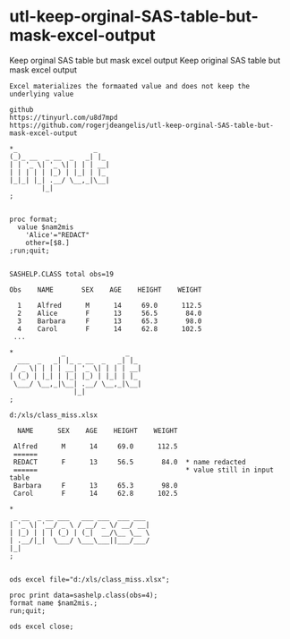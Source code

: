 # utl-keep-orginal-SAS-table-but-mask-excel-output
Keep orginal SAS table but mask excel output
    Keep original SAS table but mask excel output                                              
                                                                                               
    Excel materializes the formaated value and does not keep the underlying value              
                                                                                               
    github                                                                                     
    https://tinyurl.com/u8d7mpd                                                                
    https://github.com/rogerjdeangelis/utl-keep-orginal-SAS-table-but-mask-excel-output        
                                                                                               
    *_                   _                                                                     
    (_)_ __  _ __  _   _| |_                                                                   
    | | '_ \| '_ \| | | | __|                                                                  
    | | | | | |_) | |_| | |_                                                                   
    |_|_| |_| .__/ \__,_|\__|                                                                  
            |_|                                                                                
    ;                                                                                          
                                                                                               
                                                                                               
    proc format;                                                                               
      value $nam2mis                                                                           
        'Alice'="REDACT"                                                                       
        other=[$8.]                                                                            
    ;run;quit;                                                                                 
                                                                                               
                                                                                               
    SASHELP.CLASS total obs=19                                                                 
                                                                                               
    Obs    NAME       SEX    AGE    HEIGHT    WEIGHT                                           
                                                                                               
      1    Alfred      M      14     69.0      112.5                                           
      2    Alice       F      13     56.5       84.0                                           
      3    Barbara     F      13     65.3       98.0                                           
      4    Carol       F      14     62.8      102.5                                           
     ...                                                                                       
                                                                                               
    *            _               _                                                             
      ___  _   _| |_ _ __  _   _| |_                                                           
     / _ \| | | | __| '_ \| | | | __|                                                          
    | (_) | |_| | |_| |_) | |_| | |_                                                           
     \___/ \__,_|\__| .__/ \__,_|\__|                                                          
                    |_|                                                                        
    ;                                                                                          
                                                                                               
    d:/xls/class_miss.xlsx                                                                     
                                                                                               
      NAME      SEX    AGE    HEIGHT    WEIGHT                                                 
                                                                                               
     Alfred      M      14     69.0      112.5                                                 
     ======                                                                                    
     REDACT      F      13     56.5       84.0  * name redacted                                
     ======                                     * value still in input table                   
     Barbara     F      13     65.3       98.0                                                 
     Carol       F      14     62.8      102.5                                                 
                                                                                               
    *                                                                                          
     _ __  _ __ ___   ___ ___  ___ ___                                                         
    | '_ \| '__/ _ \ / __/ _ \/ __/ __|                                                        
    | |_) | | | (_) | (_|  __/\__ \__ \                                                        
    | .__/|_|  \___/ \___\___||___/___/                                                        
    |_|                                                                                        
    ;                                                                                          
                                                                                               
                                                                                               
    ods excel file="d:/xls/class_miss.xlsx";                                                   
                                                                                               
    proc print data=sashelp.class(obs=4);                                                      
    format name $nam2mis.;                                                                     
    run;quit;                                                                                  
                                                                                               
    ods excel close;                                                                           
                                                                                               
                                                                                               
                                                                                               
